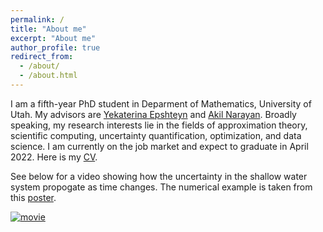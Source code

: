 ```yaml
---
permalink: /
title: "About me"
excerpt: "About me"
author_profile: true
redirect_from: 
  - /about/
  - /about.html
---
```


I am a fifth-year PhD student in Deparment of Mathematics, University of Utah. My advisors are [Yekaterina Epshteyn](http://www.math.utah.edu/~epshteyn/) and [Akil Narayan](http://www.sci.utah.edu/~akil/). Broadly speaking, my research interests lie in the fields of approximation theory, scientific computing, uncertainty quantification, optimization, and data science. I am currently on the job market and expect to graduate in April 2022. Here is my [CV](https://dihandai.github.io/files/CV.pdf).

See below for a video showing how the uncertainty in the shallow water system propogate as time changes. The numerical example is taken from this [poster](https://dihandai.github.io/files/ICERMPoster_Dihan-Dai.pdf).


[![movie](https://dihandai.github.io/wb1-2-cover.png)](https://dihandai.github.io/wb1-2-ten.mp4)

<script type="text/javascript" id="clustrmaps" src="//clustrmaps.com/map_v2.js?d=VKI9yEshNh9KQ7zxQ4uzqjn52Xg7o7zTkno-mwnXcAg&cl=ffffff&w=a"></script>
